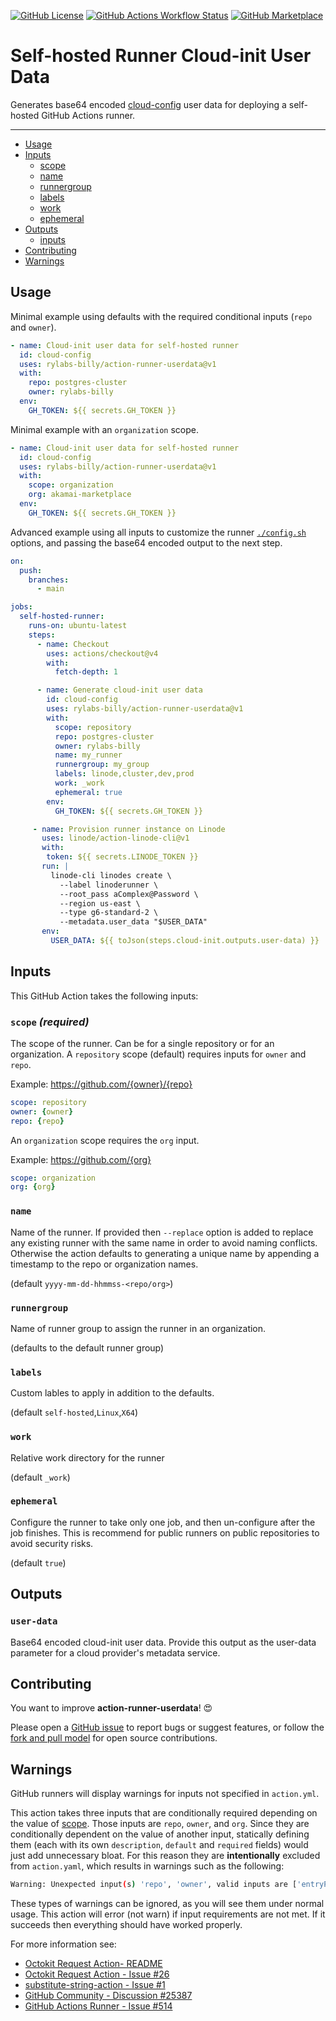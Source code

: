[![GitHub License](https://img.shields.io/github/license/rylabs-billy/action-runner-userdata?style=plastic)](https://github.com/rylabs-billy/action-runner-userdata/blob/main/LICENSE)
[![GitHub Actions Workflow Status](https://img.shields.io/github/actions/workflow/status/rylabs-billy/action-runner-userdata/test.yml?branch=main&style=plastic&logo=github)](https://github.com/rylabs-billy/action-runner-userdata/actions/workflows/test.yml)
[![GitHub Marketplace](https://img.shields.io/badge/marketplace-action--runner--userdata-blue?style=plastic&logo=github)](https://github.com/marketplace/actions/self-hosted-runner-cloud-init-user-data)

# Self-hosted Runner Cloud-init User Data

Generates base64 encoded [cloud-config](https://cloudinit.readthedocs.io/en/latest/reference/examples.html#) user data for deploying a self-hosted GitHub Actions runner.

____
* [Usage](#usage)
* [Inputs](#inputs)
  * [scope](#name)
  * [name](#scope)
  * [runnergroup](#runnergroup)
  * [labels](#labels)
  * [work](#work)
  * [ephemeral](#ephemeral)
* [Outputs](#outputs)
  * [inputs](#inputs)
* [Contributing](#contributing)
* [Warnings](#warnings)

## Usage
Minimal example using defaults with the required conditional inputs (`repo` and `owner`).

```yaml
- name: Cloud-init user data for self-hosted runner
  id: cloud-config
  uses: rylabs-billy/action-runner-userdata@v1
  with:
    repo: postgres-cluster
    owner: rylabs-billy
  env:
    GH_TOKEN: ${{ secrets.GH_TOKEN }}
```

Minimal example with an `organization` scope.
```yaml
- name: Cloud-init user data for self-hosted runner
  id: cloud-config
  uses: rylabs-billy/action-runner-userdata@v1
  with:
    scope: organization
    org: akamai-marketplace
  env:
    GH_TOKEN: ${{ secrets.GH_TOKEN }}
```

Advanced example using all inputs to customize the runner [`./config.sh`](https://github.com/actions/runner/blob/main/src/Misc/layoutroot/config.sh) options, and passing the base64 encoded output to the next step.
```yaml
on:
  push:
    branches:
      - main

jobs:
  self-hosted-runner:
    runs-on: ubuntu-latest
    steps:
      - name: Checkout
        uses: actions/checkout@v4
        with:
          fetch-depth: 1

      - name: Generate cloud-init user data
        id: cloud-config
        uses: rylabs-billy/action-runner-userdata@v1
        with:
          scope: repository
          repo: postgres-cluster
          owner: rylabs-billy
          name: my_runner
          runnergroup: my_group
          labels: linode,cluster,dev,prod
          work: _work
          ephemeral: true
        env:
          GH_TOKEN: ${{ secrets.GH_TOKEN }}

     - name: Provision runner instance on Linode
       uses: linode/action-linode-cli@v1
       with:
        token: ${{ secrets.LINODE_TOKEN }}
       run: |
         linode-cli linodes create \
           --label linoderunner \
           --root_pass aComplex@Password \
           --region us-east \
           --type g6-standard-2 \
           --metadata.user_data "$USER_DATA"
       env:
         USER_DATA: ${{ toJson(steps.cloud-init.outputs.user-data) }}
```

## Inputs
This GitHub Action takes the following inputs:

### `scope` _(required)_
The scope of the runner. Can be for a single repository or for an organization. A `repository` scope (default) requires inputs for `owner` and `repo`.

Example: https://github.com/{owner}/{repo}

```yaml
scope: repository
owner: {owner}
repo: {repo}
```

An `organization` scope requires the `org` input.

Example: https://github.com/{org}

```yaml
scope: organization
org: {org}
```

### `name`

Name of the runner. If provided then `--replace` option is added to replace any existing runner with the same name in order to avoid naming conflicts. Otherwise the action defaults to generating a unique name by appending a timestamp to the repo or organization names.

(default `yyyy-mm-dd-hhmmss-<repo/org>`)


### `runnergroup`
Name of runner group to assign the runner in an organization.

(defaults to the default runner group)

### `labels`
Custom lables to apply in addition to the defaults.

(default `self-hosted`,`Linux`,`X64`)

### `work`
Relative work directory for the runner
      
(default `_work`)

### `ephemeral`
Configure the runner to take only one job, and then un-configure after the job finishes. This is recommend for public runners on public repositories to avoid security risks.
    
(default `true`)

## Outputs

### `user-data`
Base64 encoded cloud-init user data. Provide this output as the user-data parameter for a cloud provider's metadata service.

## Contributing

You want to improve **action-runner-userdata**! 😍 

Please open a [GitHub issue](../../issues/new/choose) to report bugs or suggest features, or follow the [fork and pull model](https://opensource.guide/how-to-contribute/#opening-a-pull-request) for open source contributions.

## Warnings

GitHub runners will display warnings for inputs not specified in `action.yml`.

This action takes three inputs that are conditionally required depending on the value of [scope](#scope). Those inputs are `repo`, `owner`, and `org`. Since they are conditionally dependent on the value of another input, statically defining them (each with its own `description`, `default` and `required` fields) would just add unnecessary bloat. For this reason they are **intentionally** excluded from `action.yaml`, which results in warnings such as the following:

```bash
Warning: Unexpected input(s) 'repo', 'owner', valid inputs are ['entryPoint', 'args', 'scope', 'name', 'runnergroup', 'labels', 'work', 'ephemeral']
```

These types of warnings can be ignored, as you will see them under normal usage. This action will error (not warn) if input requirements are not met. If it succeeds then everything should have worked properly.

For more information see:
- [Octokit Request Action- README](https://github.com/octokit/request-action/tree/v2.3.1?tab=readme-ov-file#warnings)
- [Octokit Request Action - Issue #26](https://github.com/octokit/request-action/issues/26)
- [substitute-string-action - Issue #1](https://github.com/bluwy/substitute-string-action/issues/1)
- [GitHub Community - Discussion #25387](https://github.com/orgs/community/discussions/25387)
- [GitHub Actions Runner - Issue #514](https://github.com/actions/runner/issues/514)
